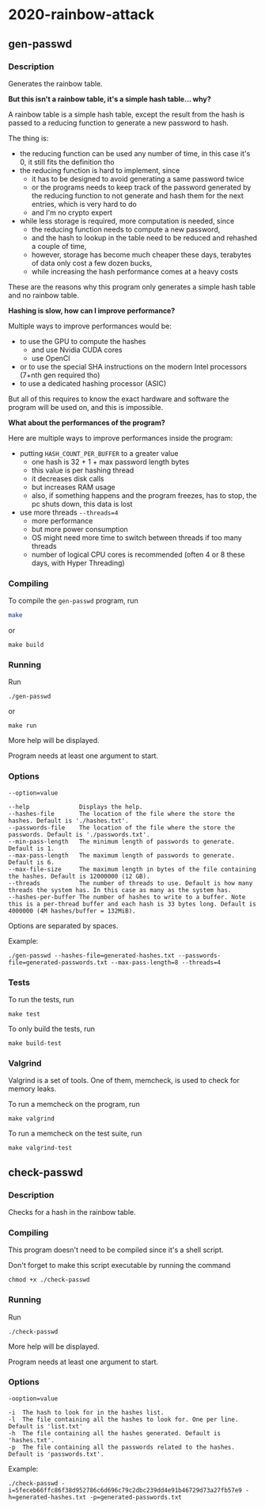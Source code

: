# 2020-rainbow-attack

## gen-passwd

### Description
Generates the rainbow table.

**But this isn't a rainbow table, it's a simple hash table... why?**

A rainbow table is a simple hash table, except the result from the hash is passed to a reducing function to generate a new password to hash.

The thing is:
* the reducing function can be used any number of time, in this case it's 0, it still fits the definition tho
* the reducing function is hard to implement, since
    * it has to be designed to avoid generating a same password twice
    * or the programs needs to keep track of the password generated by the reducing function to not generate and hash them for the next entries, which is very hard to do
    * and I'm no crypto expert
* while less storage is required, more computation is needed, since
    * the reducing function needs to compute a new password,
    * and the hash to lookup in the table need to be reduced and rehashed a couple of time,
    * however, storage has become much cheaper these days, terabytes of data only cost a few dozen bucks,
    * while increasing the hash performance comes at a heavy costs

These are the reasons why this program only generates a simple hash table and no rainbow table.

**Hashing is slow, how can I improve performance?**

Multiple ways to improve performances would be:
* to use the GPU to compute the hashes
    * and use Nvidia CUDA cores
    * use OpenCl
* or to use the special SHA instructions on the modern Intel processors (7+nth gen required tho)
* to use a dedicated hashing processor (ASIC)

But all of this requires to know the exact hardware and software the program will be used on, and this is impossible.

**What about the performances of the program?**

Here are multiple ways to improve performances inside the program:
* putting `HASH_COUNT_PER_BUFFER` to a greater value
    * one hash is 32 + 1 + max password length bytes
    * this value is per hashing thread
    * it decreases disk calls
    * but increases RAM usage
    * also, if something happens and the program freezes, has to stop, the pc shuts down, this data is lost
* use more threads `--threads=4`
    * more performance
    * but more power consumption
    * OS might need more time to switch between threads if too many threads
    * number of logical CPU cores is recommended (often 4 or 8 these days, with Hyper Threading)

### Compiling
To compile the `gen-passwd` program, run

```sh
make
```
or
```
make build
```

### Running
Run
```
./gen-passwd
```
or
```
make run
```

More help will be displayed.

Program needs at least one argument to start.

### Options
```
--option=value

--help              Displays the help.
--hashes-file       The location of the file where the store the hashes. Default is './hashes.txt'.
--passwords-file    The location of the file where the store the passwords. Default is './passwords.txt'.
--min-pass-length   The minimum length of passwords to generate. Default is 1.
--max-pass-length   The maximum length of passwords to generate. Default is 6.
--max-file-size     The maximum length in bytes of the file containing the hashes. Default is 12000000 (12 GB).
--threads           The number of threads to use. Default is how many threads the system has. In this case as many as the system has.
--hashes-per-buffer The number of hashes to write to a buffer. Note this is a per-thread buffer and each hash is 33 bytes long. Default is 4000000 (4M hashes/buffer = 132MiB).
```
Options are separated by spaces.

Example:
```
./gen-passwd --hashes-file=generated-hashes.txt --passwords-file=generated-passwords.txt --max-pass-length=8 --threads=4 
```

### Tests

To run the tests, run
```
make test
```

To only build the tests, run
```
make build-test
```

### Valgrind

Valgrind is a set of tools.
One of them, memcheck, is used to check for memory leaks.

To run a memcheck on the program, run
```
make valgrind
```

To run a memcheck on the test suite, run
```
make valgrind-test
```

## check-passwd

### Description
Checks for a hash in the rainbow table.

### Compiling
This program doesn't need to be  compiled since it's a shell script.

Don't forget to make this script executable by running the command
```
chmod +x ./check-passwd
```

### Running
Run
```
./check-passwd
```

More help will be displayed.

Program needs at least one argument to start.

### Options

```
-ooption=value

-i  The hash to look for in the hashes list.
-l  The file containing all the hashes to look for. One per line. Default is 'list.txt'
-h  The file containing all the hashes generated. Default is 'hashes.txt'.
-p  The file containing all the passwords related to the hashes. Default is 'passwords.txt'.
```

Example:
```
./check-passwd -i=5feceb66ffc86f38d952786c6d696c79c2dbc239dd4e91b46729d73a27fb57e9 -h=generated-hashes.txt -p=generated-passwords.txt
```
